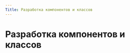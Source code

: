 ```yaml
---
Title: Разработка компонентов и классов
---
```



Разработка компонентов и классов
================================
